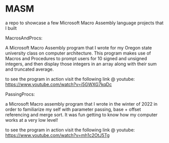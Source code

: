 # MASM
a repo to showcase a few Microsoft Macro Assembly language projects that I built

MacrosAndProcs:

A Microsoft Macro Assembly program that I wrote for my Oregon state university class on computer architecture. This program makes use of Macros and Procedures to prompt users for 10 signed and unsigned integers, and then display those integers in an array along with their sum and truncated average.

to see the program in action visit the following link @ youtube: https://www.youtube.com/watch?v=i5GWXG7kqDc

PassingProcs:

a Microsoft Macro assembly program that I wrote in the winter of 2022 in order to familiarize my self with parameter passing, base + offset referencing and merge sort. It was fun getting to know how my computer works at a very low level!


to see the program in action visit the following link @ youtube: https://www.youtube.com/watch?v=mh1c2OtJ5Tg